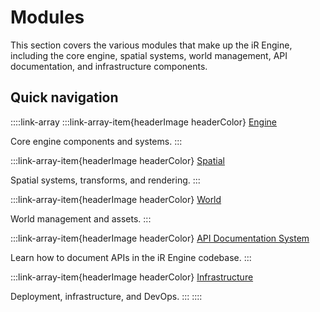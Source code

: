 <!-- import DocCardList from '@theme/DocCardList' -->

# Modules

This section covers the various modules that make up the iR Engine, including the core engine, spatial systems, world management, API documentation, and infrastructure components.

## Quick navigation

::::link-array
:::link-array-item{headerImage headerColor}
[Engine](./01_engine/index.md)&#x20;

Core engine components and systems.
:::

:::link-array-item{headerImage headerColor}
[Spatial](./02_spatial/index.md)&#x20;

Spatial systems, transforms, and rendering.
:::

:::link-array-item{headerImage headerColor}
[World](./03_world/index.md)&#x20;

World management and assets.
:::

:::link-array-item{headerImage headerColor}
[API Documentation System](./04_api/index.md)&#x20;

Learn how to document APIs in the iR Engine codebase.
:::

:::link-array-item{headerImage headerColor}
[Infrastructure](./05_infrastructure/index.md)&#x20;

Deployment, infrastructure, and DevOps.
:::
::::

<!-- <DocCardList /> -->
